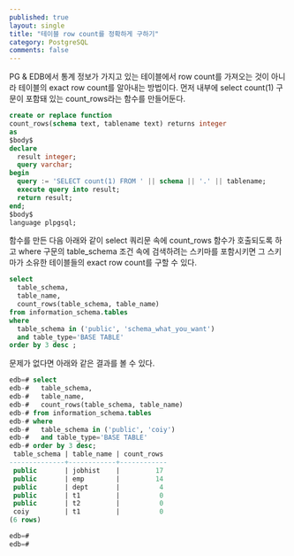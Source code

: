 ```yaml
---
published: true
layout: single
title: "테이블 row count를 정확하게 구하기"
category: PostgreSQL
comments: false
---
```


PG & EDB에서 통계 정보가 가지고 있는 테이블에서 row count를 가져오는 것이 아니라 테이블의 exact row count를 알아내는 방법이다. 
먼저 내부에 select count(1) 구문이 포함돼 있는 count_rows라는 함수를 만들어둔다. 

```sql
create or replace function 
count_rows(schema text, tablename text) returns integer
as
$body$
declare
  result integer;
  query varchar;
begin
  query := 'SELECT count(1) FROM ' || schema || '.' || tablename;
  execute query into result;
  return result;
end;
$body$
language plpgsql;

```
함수를 만든 다음 아래와 같이 select 쿼리문 속에 count_rows 함수가 호출되도록 하고 where 구문의 table_schema 조건 속에 검색하려는 스키마를 포함시키면 그 스키마가 소유한 테이블들의 exact row count를 구할 수 있다. 

```sql
select 
  table_schema,
  table_name, 
  count_rows(table_schema, table_name)
from information_schema.tables
where 
  table_schema in ('public', 'schema_what_you_want') 
  and table_type='BASE TABLE'
order by 3 desc ;
```

문제가 없다면 아래와 같은 결과를 볼 수 있다. 

```sql
edb=# select
edb-#   table_schema,
edb-#   table_name,
edb-#   count_rows(table_schema, table_name)
edb-# from information_schema.tables
edb-# where
edb-#   table_schema in ('public', 'coiy')
edb-#   and table_type='BASE TABLE'
edb-# order by 3 desc;
 table_schema | table_name | count_rows
--------------+------------+------------
 public       | jobhist    |         17
 public       | emp        |         14
 public       | dept       |          4
 public       | t1         |          0
 public       | t2         |          0
 coiy         | t1         |          0
(6 rows)

edb=#
edb=#
```